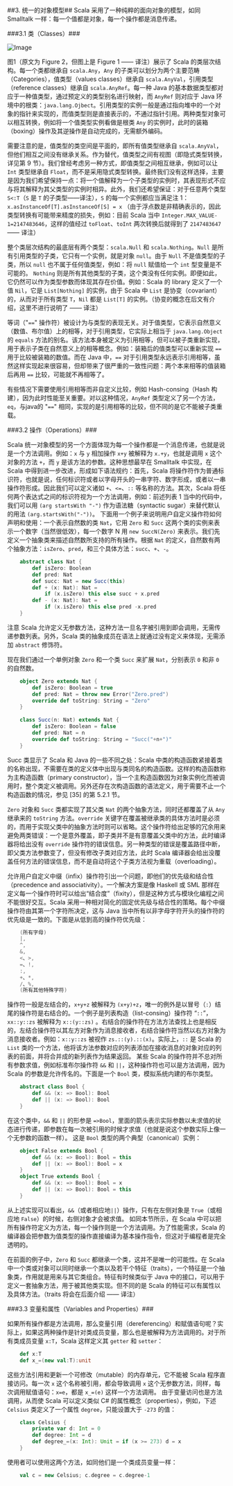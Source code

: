 ##3. 统一的对象模型##
Scala 采用了一种纯粹的面向对象的模型，如同 Smalltalk 一样：每一个值都是对象，每一个操作都是消息传递。

###3.1 类（Classes）###
 
![Image](https://raw.githubusercontent.com/dcaoyuan/papers/master/An-Overview-of-the-Scala-Programming-Language/image-scala-hierarchy.JPG)


图1（原文为 Figure 2，但图上是 Figure 1 —— 译注）展示了 Scala 的类层次结构。每一个类都继承自 `scala.Any`，`Any` 的子类可以划分为两个主要范畴（Categories），值类型（values classes）继承自 `scala.AnyVal`，引用类型（reference classes）继承自 `scala.AnyRef`。每一种 Java 的基本数据类型都对应于一种值类型，通过预定义的类型别名进行映射，而 `AnyRef` 则对应于 Java 环境中的根类：`java.lang.Ojbect`。引用类型的实例一般是通过指向堆中的一个对象的指针来实现的，而值类型则是直接表示的，不通过指针引用。两种类型对象可以相互转换，例如将一个值类型实例看做是根类 `Any` 的实例时，此时的装箱（boxing）操作及其逆操作是自动完成的，无需额外编码。

需要注意的是，值类型的类空间是平面的，即所有值类型继承自 `scala.AnyVal`，但他们相互之间没有继承关系。作为替代，值类型之间有视图（即隐式类型转换，详见第 9 节）。我们曾经考虑另一种方式，即值类型之间相互继承，例如可以让 `Int` 类型继承自 `Float`，而不是采用隐式类型转换。最终我们没有这样选择，主要是因为我们希望保持一点：将一个值解释为一个子类型的实例时，其表现形式不应与将其解释为其父类型的实例时相异。此外，我们还希望保证：对于任意两个类型 `S<:T`（`S` 是 `T` 的子类型——译注），`S` 的每一个实例都应当满足注 1：
`x.asInstanceOf[T].asInstanceOf[S] = x`
（由于浮点数是非精确表示的，因此类型转换有可能带来精度的损失，例如：目前 Scala 当中 `Integer.MAX_VALUE-1=2147483646`，这样的值经过 `toFloat`、`toInt` 两次转换后就得到了 `2147483647` —— 译注）

整个类层次结构的最底层有两个类型：`scala.Null` 和 `scala.Nothing`。`Null` 是所有引用类型的子类，它只有一个实例，就是对象 `null`。由于 `Null` 不是值类型的子类，所以 `null` 也不属于任何值类型，例如：将 `null` 赋值给一个 `int` 型变量是不可能的。
`Nothing` 则是所有其他类型的子类，这个类没有任何实例。即便如此，它仍然可以作为类型参数而体现其存在价值。例如：Scala 的 library 定义了一个值 `Nil`，它是 `List[Nothing]` 的实例，由于 Scala 中 `List` 是协变（covariant）的，从而对于所有类型 `T`，`Nil` 都是 `List[T]` 的实例。（协变的概念在后文有介绍，这里不进行说明了 —— 译注）

等词（"`==`" 操作符）被设计为与类型的表现无关。对于值类型，它表示自然意义（数值、布尔值）上的相等，对于引用类型，它实际上相当于 `java.lang.Object` 的 `equals` 方法的别名。该方法本身被定义为引用相等，但可以被子类重新实现，用于表示子类在自然意义上的相等概念。例如：装箱后的值类型可以重新实现 `==` 用于比较被装箱的数值。而在 Java 中，`==` 对于引用类型永远表示引用相等，虽然这样实现起来很容易，但却带来了很严重的一致性问题：两个本来相等的值装箱后再用 `==` 比较，可能就不再相等了。

有些情况下需要使用引用相等而非自定义比较，例如 Hash-consing（Hash 构建），因为此时性能至关重要。对以这种情况，`AnyRef` 类型定义了另一个方法，`eq`，与java的 "`==`" 相同，实现的是引用相等的比较，但不同的是它不能被子类重载。

###3.2 操作（Operations）###

Scala 统一对象模型的另一个方面体现为每一个操作都是一个消息传递，也就是说是一个方法调用。例如：`x` 与 `y` 相加操作 `x+y` 被解释为 `x.+y`，也就是调用 `x` 这个对象的方法 `+`，而 `y` 是该方法的参数。这种思想最早在 Smalltalk 中实现，在 Scala 中得到进一步改进，形成如下语法规约：首先，Scala 将操作符作为普通标识符，也就是说，任何标识符或者以字母开头的一串字符、数字形成，或者以一串操作符形成。因此我们可以定义诸如 `+`、`<=`、`::` 等名称的方法。其次，Scala 将任何两个表达式之间的标识符视为一个方法调用，例如：前述列表 1 当中的代码中，我们可以用 `(arg startsWith "-")` 作为语法糖（syntactic sugar）来替代默认的用法 `(arg.startsWith("-"))`。
下面用一个例子来说明用户自定义操作符如何声明和使用：一个表示自然数的类 `Nat`，它用 `Zero` 和 `Succ` 这两个类的实例来表示一个数字（当然很低效），每一个数字 N 用 `new SuccN(Zero)` 来表示。我们先定义一个抽象类来描述自然数所支持的所有操作。根据 `Nat` 的定义，自然数有两个抽象方法：`isZero`、`pred`，和三个具体方法：`succ`、`+`、`-`。

```Scala
	abstract class Nat {
		def isZero: Boolean
		def pred: Nat
		def succ: Nat = new Succ(this)
		def + (x: Nat): Nat =
			if (x.isZero) this else succ + x.pred
		def - (x: Nat): Nat =
			if (x.isZero) this else pred -x.pred
	}
```

注意 Scala 允许定义无参数方法，这种方法一旦名字被引用到即会调用，无需传递参数列表。另外，Scala 类的抽象成员在语法上就通过没有定义来体现，无需添加 `abstract` 修饰符。

现在我们通过一个单例对象 `Zero` 和一个类 `Succ` 来扩展 `Nat`，分别表示 `0` 和非 `0` 的自然数。

```Scala
	object Zero extends Nat {
		def isZero: Boolean = true
		def pred: Nat = throw new Error("Zero.pred")
		override def toString: String = "Zero"
	}
	
	class Succ(n: Nat) extends Nat {
		def isZero: Boolean = false
		def pred: Nat = n
		override def toString: String = "Succ("+n+")"
	}
```

Succ 类显示了 Scala 和 Java 的一些不同之处：Scala 中类的构造函数紧接着类的名称出现，不需要在类的定义体中出现与类同名的构造函数。这样的构造函数称为主构造函数（primary constructor），当一个主构造函数因为对象实例化而被调用时，整个类定义被调用。另外还存在次构造函数的语法定义，用于需要不止一个构造函数的情况，参见 [35] 的第 5.2.1 节。

`Zero` 对象和 `Succ` 类都实现了其父类 `Nat` 的两个抽象方法，同时还都覆盖了从 `Any` 继承来的 `toString` 方法。`override` 关键字在覆盖被继承类的具体方法时是必须的，而用于实现父类中的抽象方法时则可以省略。这个操作符给出足够的冗余用来避免两类错误：一个是意外覆盖，即子类并不是有意覆盖父类中的方法，此时编译器将给出没有 `override` 操作符的错误信息。另一种类型的错误是覆盖路径中断，即父类方法参数变了，但没有修改子类对应方法，此时 Scala 编译器会给出没覆盖任何方法的错误信息，而不是自动将这个子类方法视为重载（overloading）。

允许用户自定义中缀（infix）操作符引出一个问题，即他们的优先级和结合性（precedence and associativity）。一个解决方案是像 Haskell 或 SML 那样在定义每一个操作符时可以给出“结合度”（fixity），但是这种方式与模块化编程之间不能很好交互。Scala 采用一种相对简化的固定优先级与结合性的策略。每个中缀操作符由其第一个字符所决定，这与 Java 当中所有以非字母字符开头的操作符的优先级是一致的。下面是从低到高的操作符优先级：
```scala
	(所有字母)
	|,
	^,
	&,
	<、>,
	=、!,
	:,
	+、*,
	/、%,
	(所有其他特殊字符)
```
操作符一般是左结合的，`x+y+z` 被解释为 `(x+y)+z`，唯一的例外是以冒号（`:`）结尾的操作符是右结合的。一个例子是列表构造（list-consing）操作符 “`::`”，`xx::y::zs` 被解释为 `x::(y::zs)` 。右结合的操作符在方法方法查找上也是相反的，左结合操作符以其左方对象作为消息接收者，右结合操作符当然以右方对象为消息接收者。例如：`x::y::zs` 被视作 `zs.::(y).::(x)`。实际上，`::` 是 Scala 的 `List` 类的一个方法，他将该方法参数对应的列表添加在接收消息的对象对应的列表的前面，并将合并成的新列表作为结果返回。
某些 Scala 的操作符并不总对所有参数求值，例如标准布尔操作符 `&&` 和 `||`，这种操作符也可以是方法调用，因为 Scala 的参数是允许传名的。下面是一个 `Bool` 类，模拟系统内建的布尔类型。

```Scala
	abstract class Bool {
		def && (x: => Bool): Bool
		def || (x: => Bool): Bool
	}
```

在这个类中，`&&` 和 `||` 的形参是 `=>Bool`，里面的箭头表示实际参数以未求值的状态进行传递，即参数在每一次被引用的时候才求值（也就是说这个参数实际上像一个无参数的函数一样）。
这是 `Bool` 类型的两个典型（canonical）实例：

```Scala
	object False extends Bool {
		def && (x: => Bool): Bool = this
		def || (x: => Bool): Bool = x
	}
	object True extends Bool {
		def && (x: => Bool): Bool = x
		def || (x: => Bool): Bool = this
	}
```

从上述实现可以看出，`&&`（或者相应地`||`）操作，只有在左侧对象是 `True`（或相应地 `False`）的时候，右侧对象才会被求值。
如同本节所示，在 Scala 中可以把所有操作符定义为方法，每一个操作则是一个方法调用。为了性能需求，Scala 的编译器会把参数为值类型的操作直接编译为基本操作指令，但这对于编程者是完全透明的。

在前面的例子中，`Zero` 和 `Succ` 都继承一个类，这并不是唯一的可能性。在 Scala 中一个类或对象可以同时继承一个类以及若干个特征（traits），一个特征是一个抽象类，作用就是用来与其它类组合。特征有时候类似于 Java 中的接口，可以用于定义一套抽象方法，用于被其他类实现。但不同的是 Scala 的特征可以有属性以及具体方法。（traits 将会在后面介绍 —— 译注）

###3.3 变量和属性（Variables and Properties）###

如果所有操作都是方法调用，那么变量引用（dereferencing）和赋值语句呢？实际上，如果这两种操作是针对类成员变量，那么也是被解释为方法调用的。对于所有类成员变量 `x:T`，Scala 这样定义其 `getter` 和 `setter`：
```Scala
	def x:T
	def x_=(new val:T):unit
```
这些方法引用和更新一个可修改（mutable）的内存单元，它不能被 Scala 程序直接访问。每一次 `x` 这个名称被引用，都会导致调用 `x` 这个无参数方法，同样，每次调用赋值语句：`x=e`，都是 `x_=(e)` 这样一个方法调用。
由于变量访问也是方法调用，从而使 Scala 可以定义类似 C# 的属性概念（properties），例如，下述 `Celsius` 类定义了一个属性 `degree`，只能设置大于 `-273` 的值：

```Scala
	class Celsius {
		private var d: Int = 0
		def degree: Int = d
		def degree_=(x: Int): Unit = if (x >= 273) d = x
	}
```

使用者可以使用这两个方法，如同他们是一个类成员变量一样：
```Scala
	val c = new Celsius; c.degree = c.degree-1
```
